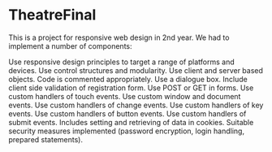 # TheatreFinal
This is a project for responsive web design in 2nd year.  We had to implement a number of components:

Use responsive design principles to target a range of platforms and devices. 
Use control structures and modularity. 
Use client and server based objects. 
Code is commented appropriately. 
Use a dialogue box. 
Include client side validation of registration form. 
Use POST or GET in forms. 
Use custom handlers of touch events. 
Use custom window and document events. 
Use custom handlers of change events. 
Use custom handlers of key events. 
Use custom handlers of button events. 
Use custom handlers of submit events. 
Includes setting and retrieving of data in cookies. 
Suitable security measures implemented (password encryption, login handling, prepared statements). 
